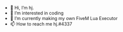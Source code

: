 - 👋 Hi, I’m hj.
- 👀 I’m interested in coding
- 🌱 I’m currently making my own FiveM Lua Executor
- 📫 How to reach me hj.#4337

